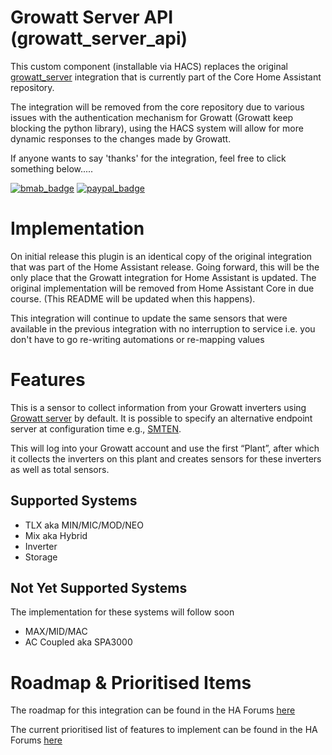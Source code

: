 # Growatt Server API (growatt_server_api)
This custom component (installable via HACS) replaces the original [growatt_server](https://www.home-assistant.io/integrations/growatt_server/) integration that is currently part of the Core Home Assistant repository.

The integration will be removed from the core repository due to various issues with the authentication mechanism for Growatt (Growatt keep blocking the python library), using the HACS system will allow for more dynamic responses to the changes made by Growatt.

If anyone wants to say 'thanks' for the integration, feel free to click something below..... 

[![bmab_badge](https://img.shields.io/badge/Buy_Me-A_Beer-FFDD00.svg?style=for-the-badge&logo=buymeacoffee)](https://www.buymeacoffee.com/muppet3000)
[![paypal_badge](https://img.shields.io/badge/PayPal-Beer_Fund-blue.svg?style=for-the-badge&logo=paypal)](https://www.paypal.com/paypalme/muppet3000)

# Implementation
On initial release this plugin is an identical copy of the original integration that was part of the Home Assistant release. Going forward, this will be the only place that the Growatt integration for Home Assistant is updated. The original implementation will be removed from Home Assistant Core in due course. (This README will be updated when this happens).

This integration will continue to update the same sensors that were available in the previous integration with no interruption to service i.e. you don't have to go re-writing automations or re-mapping values

# Features
This is a sensor to collect information from your Growatt inverters using [Growatt server](https://server.growatt.com/) by default. It is possible to specify an alternative endpoint server at configuration time e.g., [SMTEN](https://server.smten.com/).

This will log into your Growatt account and use the first “Plant”, after which it collects the inverters on this plant and creates sensors for these inverters as well as total sensors.

## Supported Systems
- TLX aka MIN/MIC/MOD/NEO
- Mix aka Hybrid
- Inverter
- Storage

## Not Yet Supported Systems
The implementation for these systems will follow soon
- MAX/MID/MAC
- AC Coupled aka SPA3000

# Roadmap & Prioritised Items
The roadmap for this integration can be found in the HA Forums [here](https://community.home-assistant.io/t/growatt-integration-roadmap/510221)

The current prioritised list of features to implement can be found in the HA Forums [here](https://community.home-assistant.io/t/growatt-integration-prioritised-list-of-features-for-implementation-fixing/483850)
